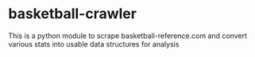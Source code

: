 basketball-crawler
==================

This is a python module to scrape basketball-reference.com and convert various stats into usable data structures for analysis